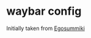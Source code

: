 # waybar config

Initially taken from [Egosummiki](https://github.com/Egosummiki/dotfiles/tree/master/waybar)